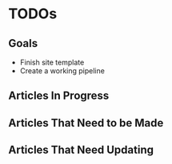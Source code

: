 # TODOs

## Goals

* Finish site template
* Create a working pipeline

## Articles In Progress

## Articles That Need to be Made 

## Articles That Need Updating
